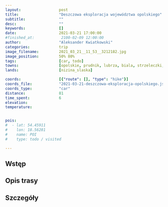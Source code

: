 ```yaml
---
layout:                 post
title:                  "Deszczowa eksploracja województwa opolskiego"
subtitle:               ""
desc:                   ""
keywords:               []
date:                   2021-03-21 17:00:00
#finished_at:            2100-02-09 12:00:00
author:                 "Aleksander Kwiatkowski"
categories:             trip
image_filename:         2021_03_21__11_53__3212182.jpg
image_position:         50% 80%
tags:                   [car, todo]
towns:                  [opolskie, prudnik, lubrza, biala, strzeleczki, proszkow, komprachcice, opole]
lands:                  [nizina_slaska]

coords:                 [{"route": [], "type": "hike"}]
coords_file:            "2021-03-21-deszczowa-eksploracja-opolskiego.json"
coords_type:            "car"
distance:               81
time_spent:             6
elevation:              
temperature:            


pois:
#  - lat: 54.45911
#    lon: 18.56281
#    name: POI
#    type: todo / visited

---
```



## Wstęp

## Opis trasy

## Szczegóły
